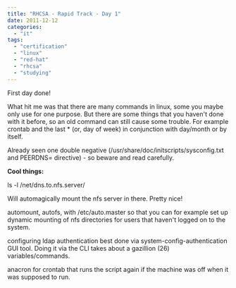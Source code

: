 ```yaml
---
title: "RHCSA - Rapid Track - Day 1"
date: 2011-12-12
categories: 
  - "it"
tags: 
  - "certification"
  - "linux"
  - "red-hat"
  - "rhcsa"
  - "studying"
---
```


First day done!

What hit me was that there are many commands in linux, some you maybe only use for one purpose. But there are some things that you haven't done with it before, so an old command can still cause some trouble. For example crontab and the last \* (or, day of week) in conjunction with day/month or by itself.

Already seen one double negative (/usr/share/doc/initscripts/sysconfig.txt and PEERDNS= directive) - so beware and read carefully.

**Cool things:**

ls -l /net/dns.to.nfs.server/

Will automagically mount the nfs server in there. Pretty nice!

automount, autofs, with /etc/auto.master so that you can for example set up dynamic mounting of nfs directories for users that haven't logged on to the system.

configuring ldap authentication best done via system-config-authentication GUI tool. Doing it via the CLI takes about a gazillion (26) variables/commands.

anacron for crontab that runs the script again if the machine was off when it was supposed to run.
